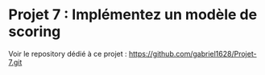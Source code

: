 # Projet 7 : Implémentez un modèle de scoring

Voir le repository dédié à ce projet : https://github.com/gabriel1628/Projet-7.git